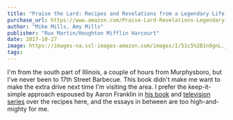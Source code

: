 ```yaml
---
title: "Praise the Lard: Recipes and Revelations from a Legendary Life in Barbecue"
purchase_url: https://www.amazon.com/Praise-Lard-Revelations-Legendary-Barbecue/dp/0544702492?SubscriptionId=AKIAIVZLK2PABGQI2KAQ&tag=everrail-20&linkCode=xm2&camp=2025&creative=165953&creativeASIN=0544702492
author: "Mike Mills, Amy Mills"
publisher: "Rux Martin/Houghton Mifflin Harcourt"
date: 2017-10-27
image: https://images-na.ssl-images-amazon.com/images/I/51c5%2B1n9gnL._SL75_.jpg
tags:
---
```


I'm from the south part of Illinois, a couple of hours from Murphysboro, but I've never been to 17th Street Barbecue. This book didn't make me want to make the extra drive next time I'm visiting the area. I prefer the keep-it-simple approach espoused by Aaron Franklin in [his book](http://amzn.to/2jXjnbe) and [television series](http://amzn.to/2iNb82p) over the recipes here, and the essays in between are too high-and-mighty for me.
